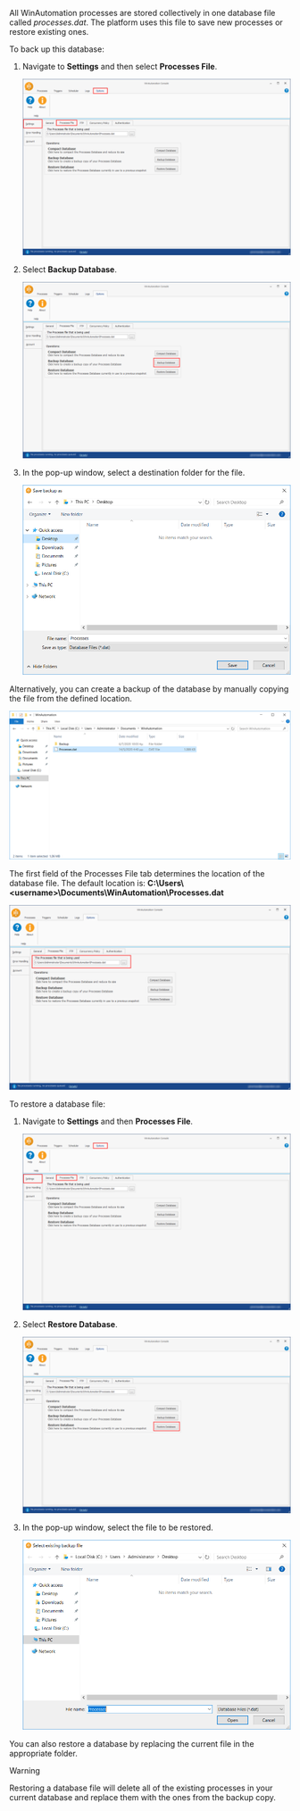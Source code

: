 All WinAutomation processes are stored collectively in one database file called *processes.dat*. The platform uses this file to save new processes or restore existing ones.

To back up this database:

1. Navigate to **Settings** and then select **Processes File**.

    ![Screenshot of the WinAutomation Processes File tab.](..\media\processes-file-tab-settings-options.png)

1. Select **Backup Database**.

    ![Screenshot of the button to backup the database file.](..\media\backup-button-processes-file-tab.png)

1. In the pop-up window, select a destination folder for the file.

    ![Screenshot of the popup window to select a destination folder.](..\media\backup-select-destination-folder.png)

Alternatively, you can create a backup of the database by manually copying the file from the defined location.

![Screenshot of the WinAutomation database file selected in the Windows File Explorer.](..\media\backup-file-explorer.png)

The first field of the Processes File tab determines the location of the database file. The default location is: **C:\Users\\\<username\>\Documents\WinAutomation\Processes.dat**

![Screenshot of the WinAutomation location of database file.](..\media\processes-file-location-processes-file-tab.png)

To restore a database file:

1. Navigate to **Settings** and then **Processes File**.

    ![Screenshot of the WinAutomation Processes File tab.](..\media\processes-file-tab-settings-options.png)

1. Select **Restore Database**.

    ![Screenshot of the button to restore a database file.](..\media\restore-button-processes-file-tab.png)

1. In the pop-up window, select the file to be restored.

    ![Screenshot of the popup window to select a database file to be restored.](..\media\restore-select-database-file.png)

You can also restore a database by replacing the current file in the appropriate folder.

> [!WARNING]
> Restoring a database file will delete all of the existing processes in your current database and replace them with the ones from the backup copy.
